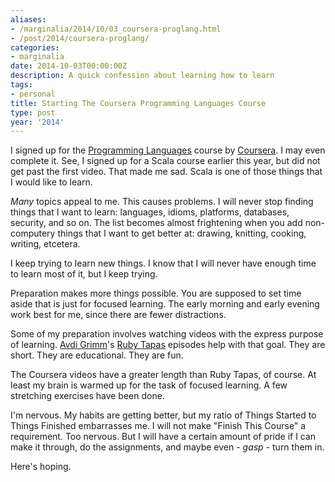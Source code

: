 ```yaml
---
aliases:
- /marginalia/2014/10/03_coursera-proglang.html
- /post/2014/coursera-proglang/
categories:
- marginalia
date: 2014-10-03T00:00:00Z
description: A quick confession about learning how to learn
tags:
- personal
title: Starting The Coursera Programming Languages Course
type: post
year: '2014'
---
```

[Programming Languages]: https://www.coursera.org/course/proglang
[Coursera]: https://www.coursera.org/

I signed up for the [Programming Languages][] course by
[Coursera][]. I may even complete it. See, I signed up for a Scala
course earlier this year, but did not get past the first
video. That made me sad. Scala is one of those things that I
would like to learn.
<!--more-->

*Many* topics appeal to me. This causes problems. I will never
stop finding things that I want to learn: languages, idioms,
platforms, databases, security, and so on. The list becomes almost
frightening when you add non-computery things that I want to get
better at: drawing, knitting, cooking, writing, etcetera.

I keep trying to learn new things. I know that I will never have
enough time to learn most of it, but I keep trying.

Preparation makes more things possible. You are supposed to set time
aside that is just for focused learning. The early morning and early
evening work best for me, since there are fewer distractions.

[Avdi Grimm]: http://about.avdi.org/
[Ruby Tapas]: http://www.rubytapas.com/

Some of my preparation involves watching videos with the express purpose of
learning. [Avdi Grimm][]'s [Ruby Tapas][] episodes help with that goal.
They are short. They are educational. They are fun.

The Coursera videos have a greater length than Ruby Tapas, of
course. At least my brain is warmed up for the task of focused
learning. A few stretching exercises have been done.

I'm nervous. My habits are getting better, but my ratio of Things
Started to Things Finished embarrasses me. I will not make "Finish
This Course" a requirement. Too nervous. But I will have a certain
amount of pride if I can make it through, do the assignments, and
maybe even - *gasp* - turn them in.

Here's hoping.
